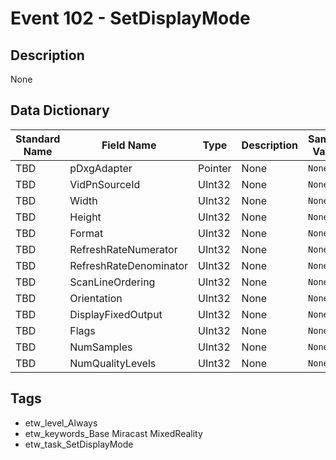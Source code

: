 # Event 102 - SetDisplayMode

## Description
None

## Data Dictionary
|Standard Name|Field Name|Type|Description|Sample Value|
|---|---|---|---|---|
|TBD|pDxgAdapter|Pointer|None|`None`|
|TBD|VidPnSourceId|UInt32|None|`None`|
|TBD|Width|UInt32|None|`None`|
|TBD|Height|UInt32|None|`None`|
|TBD|Format|UInt32|None|`None`|
|TBD|RefreshRateNumerator|UInt32|None|`None`|
|TBD|RefreshRateDenominator|UInt32|None|`None`|
|TBD|ScanLineOrdering|UInt32|None|`None`|
|TBD|Orientation|UInt32|None|`None`|
|TBD|DisplayFixedOutput|UInt32|None|`None`|
|TBD|Flags|UInt32|None|`None`|
|TBD|NumSamples|UInt32|None|`None`|
|TBD|NumQualityLevels|UInt32|None|`None`|

## Tags
* etw_level_Always
* etw_keywords_Base Miracast MixedReality
* etw_task_SetDisplayMode
